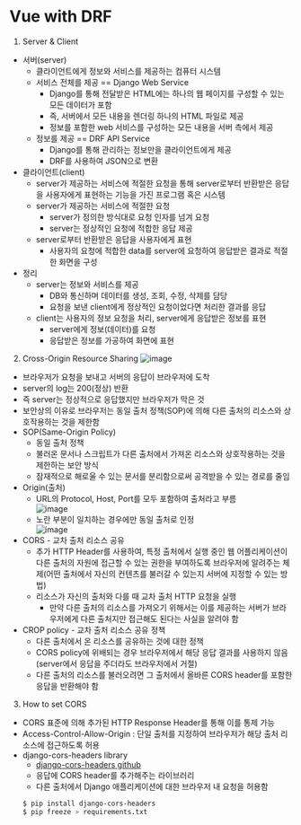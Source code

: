 # Vue with DRF
1. Server & Client
- 서버(server)
  - 클라이언트에게 정보와 서비스를 제공하는 컴퓨터 시스템
  - 서비스 전체를 제공 == Django Web Service
    - Django를 통해 전달받은 HTML에는 하나의 웹 페이지를 구성할 수 있는 모든 데이터가 포함
    - 즉, 서버에서 모든 내용을 렌더링 하나의 HTML 파일로 제공
    - 정보를 포함한 web 서비스를 구성하는 모든 내용을 서버 측에서 제공
  - 정보를 제공 == DRF API Service
    - Django를 통해 관리하는 정보만을 클라이언트에게 제공
    - DRF를 사용하여 JSON으로 변환
- 클라이언트(client)
  - server가 제공하는 서비스에 적절한 요청을 통해 server로부터 반환받은 응답을 사용자에게 표현하는 기능을 가진 프로그램 혹은 시스템
  - server가 제공하는 서비스에 적절한 요청
    - server가 정의한 방식대로 요청 인자를 넘겨 요청
    - server는 정상적인 요청에 적합한 응답 제공
  - server로부터 반환받은 응답을 사용자에게 표현
    - 사용자의 요청에 적합한 data를 server에 요청하여 응답받은 결과로 적절한 화면을 구성
- 정리
  - server는 정보와 서비스를 제공
    - DB와 통신하며 데이터를 생성, 조회, 수정, 삭제를 담당
    - 요청을 보낸 client에게 정상적인 요청이었다면 처리한 결과를 응답
  - client는 사용자의 정보 요청을 처리, server에게 응답받은 정보를 표현
    - server에게 정보(데이터)를 요청
    - 응답받은 정보를 가공하여 화면에 표현

2. Cross-Origin Resource Sharing
![image](https://github.com/hyuna333/git-prac/assets/122499274/3bb24780-2ff0-4e07-94df-2e7b5a3230a2)
- 브라우저가 요청을 보내고 서버의 응답이 브라우저에 도착
- server의 log는 200(정상) 반환
- 즉 server는 정상적으로 응답했지만 브라우저가 막은 것
- 보안상의 이유로 브라우저는 동일 출처 정책(SOP)에 의해 다른 출처의 리소스와 상호작용하는 것을 제한함
- SOP(Same-Origin Policy)
  - 동일 출처 정책
  - 불러온 문서나 스크립트가 다른 출처에서 가져온 리소스와 상호작용하는 것을 제한하는 보안 방식
  - 잠재적으로 해로울 수 있는 문서를 분리함으로써 공격받을 수 있는 경로를 줄임
- Origin(출처)
  - URL의 Protocol, Host, Port를 모두 포함하여 출처라고 부름  
![image](https://github.com/hyuna333/git-prac/assets/122499274/4dcf8107-888b-4cfb-8db8-107543e2ff95)
  - 노란 부분이 일치하는 경우에만 동일 출처로 인정  
![image](https://github.com/hyuna333/git-prac/assets/122499274/ad035feb-e9be-4d7d-acbf-71e257d527b1)
- CORS - 교차 출처 리소스 공유
  - 추가 HTTP Header를 사용하여, 특정 출처에서 실행 중인 웹 어플리케이션이 다른 출처의 자원에 접근할 수 있는 권한을 부여하도록 브라우저에 알려주는 체제(어떤 출처에서 자신의 컨텐츠를 불러갈 수 있는지 서버에 지정할 수 있는 방법)
  - 리소스가 자신의 출처와 다를 때 교차 출처 HTTP 요청을 실행
    - 만약 다른 출처의 리소스를 가져오기 위해서는 이를 제공하는 서버가 브라우저에게 다른 출처지만 접근해도 된다는 사실을 알려야 함
- CROP policy - 교차 출처 리소스 공유 정책
  - 다른 출처에서 온 리소스를 공유하는 것에 대한 정책
  - CORS policy에 위배되는 경우 브라우저에서 해당 응답 결과를 사용하지 않음(server에서 응답을 주더라도 브라우저에서 거절)
  - 다른 출처의 리소스를 불러오려면 그 출처에서 올바른 CORS header를 포함한 응답을 반환해야 함

3. How to set CORS
- CORS 표준에 의해 추가된 HTTP Response Header를 통해 이를 통제 가능
- Access-Control-Allow-Origin : 단일 출처를 지정하여 브라우저가 해당 출처 리소스에 접근하도록 허용
- django-cors-headers library
  - [django-cors-headers github](https://github.com/adamchainz/django-cors-headers)
  - 응답에 CORS header를 추가해주는 라이브러리
  - 다른 출처에서 Django 애플리케이션에 대한 브라우저 내 요청을 허용함
  ```bash
  $ pip install django-cors-headers
  $ pip freeze > requirements.txt
  ```

